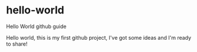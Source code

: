 # hello-world
Hello World github guide

Hello world, this is my first github project, I've got some ideas and I'm ready to share!
